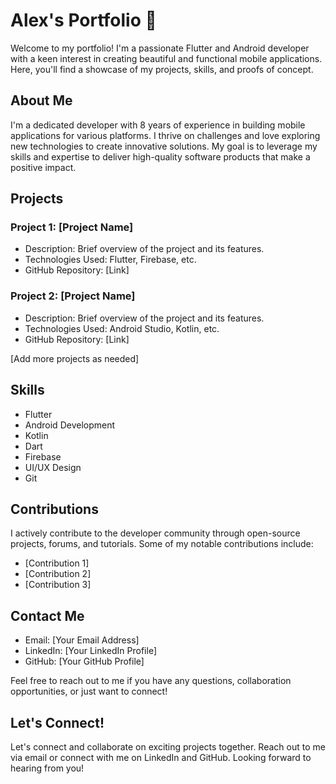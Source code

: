 # Alex's Portfolio 🚀

Welcome to my portfolio! I'm a passionate Flutter and Android developer with a keen interest in creating beautiful and functional mobile applications. Here, you'll find a showcase of my projects, skills, and proofs of concept.

## About Me

I'm a dedicated developer with 8 years of experience in building mobile applications for various platforms. I thrive on challenges and love exploring new technologies to create innovative solutions. My goal is to leverage my skills and expertise to deliver high-quality software products that make a positive impact.

## Projects

### Project 1: [Project Name]
- Description: Brief overview of the project and its features.
- Technologies Used: Flutter, Firebase, etc.
- GitHub Repository: [Link]

### Project 2: [Project Name]
- Description: Brief overview of the project and its features.
- Technologies Used: Android Studio, Kotlin, etc.
- GitHub Repository: [Link]

[Add more projects as needed]

## Skills

- Flutter
- Android Development
- Kotlin
- Dart
- Firebase
- UI/UX Design
- Git

## Contributions

I actively contribute to the developer community through open-source projects, forums, and tutorials. Some of my notable contributions include:

- [Contribution 1]
- [Contribution 2]
- [Contribution 3]

## Contact Me

- Email: [Your Email Address]
- LinkedIn: [Your LinkedIn Profile]
- GitHub: [Your GitHub Profile]

Feel free to reach out to me if you have any questions, collaboration opportunities, or just want to connect!

## Let's Connect!

Let's connect and collaborate on exciting projects together. Reach out to me via email or connect with me on LinkedIn and GitHub. Looking forward to hearing from you!

